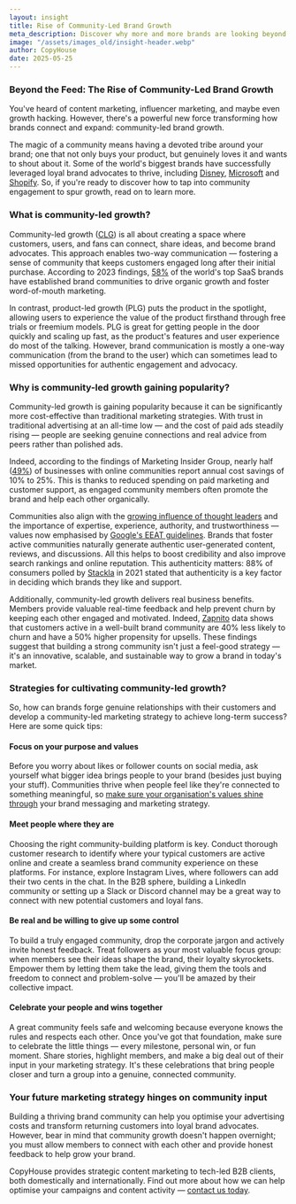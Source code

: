 ```yaml
---
layout: insight
title: Rise of Community-Led Brand Growth
meta_description: Discover why more and more brands are looking beyond the feed and investing in community-led growth to optimise marketing spend.
image: "/assets/images_old/insight-header.webp"
author: CopyHouse
date: 2025-05-25
---
```


### Beyond the Feed: The Rise of Community-Led Brand Growth

You've heard of content marketing, influencer marketing, and maybe even growth hacking. However, there's a powerful new force transforming how brands connect and expand: community-led brand growth.

The magic of a community means having a devoted tribe around your brand; one that not only buys your product, but genuinely loves it and wants to shout about it. Some of the world's biggest brands have successfully leveraged loyal brand advocates to thrive, including [Disney](https://businessmodelanalyst.com/walt-disney-marketing-strategy/?srsltid=AfmBOoqpcCIGyWxDHYeCzi0A9aO7snPjiOKY9FcEzmG41_238e-HW1up), [Microsoft](https://partner.microsoft.com/en-us/blog/article/microsoft-partner-communities-and-partner-led-associations) and [Shopify](https://community.shopify.com/c/shopify-community/ct-p/en). So, if you're ready to discover how to tap into community engagement to spur growth, read on to learn more.

### What is community-led growth?

Community-led growth ([CLG](https://www.communityledgrowth.com/community-led-growth-framework/)) is all about creating a space where customers, users, and fans can connect, share ideas, and become brand advocates. This approach enables two-way communication — fostering a sense of community that keeps customers engaged long after their initial purchase. According to 2023 findings, [58%](https://mag.revgenius.com/mag/community-led-growth-saas/) of the world's top SaaS brands have established brand communities to drive organic growth and foster word-of-mouth marketing.

In contrast, product-led growth (PLG) puts the product in the spotlight, allowing users to experience the value of the product firsthand through free trials or freemium models. PLG is great for getting people in the door quickly and scaling up fast, as the product's features and user experience do most of the talking. However, brand communication is mostly a one-way communication (from the brand to the user) which can sometimes lead to missed opportunities for authentic engagement and advocacy.

### Why is community-led growth gaining popularity?

Community-led growth is gaining popularity because it can be significantly more cost-effective than traditional marketing strategies. With trust in traditional advertising at an all-time low — and the cost of paid ads steadily rising — people are seeking genuine connections and real advice from peers rather than polished ads.

Indeed, according to the findings of Marketing Insider Group, nearly half ([49%](https://marketinginsidergroup.com/content-marketing/5-examples-brilliant-brand-communities-shaping-online-world/)) of businesses with online communities report annual cost savings of 10% to 25%. This is thanks to reduced spending on paid marketing and customer support, as engaged community members often promote the brand and help each other organically.

Communities also align with the [growing influence of thought leaders](https://www.copyhouse.io/insights/our-quick-start-guide-to-thought-leadership-for-tech-brands) and the importance of expertise, experience, authority, and trustworthiness — values now emphasised by [Google's EEAT guidelines](https://developers.google.com/search/docs/fundamentals/creating-helpful-content). Brands that foster active communities naturally generate authentic user-generated content, reviews, and discussions. All this helps to boost credibility and also improve search rankings and online reputation. This authenticity matters: 88% of consumers polled by [Stackla](https://www.nosto.com/wp-content/uploads/2021/08/Stackla-Post-Pandemic-Shifts-in-Consumer-Shopping-Habits-Data-Report_FINAL_compressed.pdf) in 2021 stated that authenticity is a key factor in deciding which brands they like and support.

Additionally, community-led growth delivers real business benefits. Members provide valuable real-time feedback and help prevent churn by keeping each other engaged and motivated. Indeed, [Zapnito](https://knowledge.zapnito.com/posts/why-is-it-essential-to-be-thinking-about-customer-acquisition-in-2023-and-why-is-it-harder-than-ever-to-get-right#:~:text=Zapnito%20data%20shows%20that%20customers%20active%20in,underline%20how%20your%20brand%20community%20fortifies%20customer) data shows that customers active in a well-built brand community are 40% less likely to churn and have a 50% higher propensity for upsells. These findings suggest that building a strong community isn't just a feel-good strategy — it's an innovative, scalable, and sustainable way to grow a brand in today's market.

### Strategies for cultivating community-led growth?

So, how can brands forge genuine relationships with their customers and develop a community-led marketing strategy to achieve long-term success? Here are some quick tips:

#### Focus on your purpose and values

Before you worry about likes or follower counts on social media, ask yourself what bigger idea brings people to your brand (besides just buying your stuff). Communities thrive when people feel like they're connected to something meaningful, so [make sure your organisation's values shine through](https://www.copyhouse.io/services/content-marketing-strategy-and-consultancy) your brand messaging and marketing strategy.

#### Meet people where they are

Choosing the right community-building platform is key. Conduct thorough customer research to identify where your typical customers are active online and create a seamless brand community experience on these platforms. For instance, explore Instagram Lives, where followers can add their two cents in the chat. In the B2B sphere, building a LinkedIn community or setting up a Slack or Discord channel may be a great way to connect with new potential customers and loyal fans.

#### Be real and be willing to give up some control

To build a truly engaged community, drop the corporate jargon and actively invite honest feedback. Treat followers as your most valuable focus group: when members see their ideas shape the brand, their loyalty skyrockets. Empower them by letting them take the lead, giving them the tools and freedom to connect and problem-solve — you'll be amazed by their collective impact.

#### Celebrate your people and wins together

A great community feels safe and welcoming because everyone knows the rules and respects each other. Once you've got that foundation, make sure to celebrate the little things — every milestone, personal win, or fun moment. Share stories, highlight members, and make a big deal out of their input in your marketing strategy. It's these celebrations that bring people closer and turn a group into a genuine, connected community.

### Your future marketing strategy hinges on community input

Building a thriving brand community can help you optimise your advertising costs and transform returning customers into loyal brand advocates. However, bear in mind that community growth doesn't happen overnight; you must allow members to connect with each other and provide honest feedback to help grow your brand.

CopyHouse provides strategic content marketing to tech-led B2B clients, both domestically and internationally. Find out more about how we can help optimise your campaigns and content activity — [contact us today](https://www.copyhouse.io/contact).
